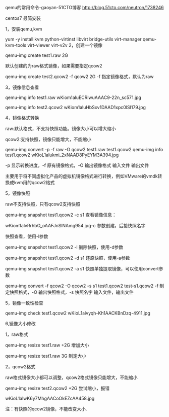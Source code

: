 qemu的常用命令-gaoyan-51CTO博客 http://blog.51cto.com/neutron/1738246

centos7 最简安装

1，安装qemu,kvm

yum -y install kvm python-virtinst libvirt  bridge-utils virt-manager qemu-kvm-tools  virt-viewer  virt-v2v
2，创建一个镜像

qemu-img create test1.raw 2G


默认创建的为raw格式镜像，如果需要指定qcow2

qemu-img create test2.qcow2 -f qcow2 2G
-f 指定镜像格式，默认为raw

3，镜像信息查看

qemu-img info test1.raw
wKiom1aluECRiwuAAAC9-22n_sc571.jpg

qemu-img info test2.qcow2
wKiom1aluHbSxv1DAAD1xpc0lSI179.jpg

4，镜像格式转换

raw:默认格式，不支持快照功能。镜像大小可以增大缩小

qcow2:支持快照，镜像只能增大，不能缩小

qemu-img convert -p -f raw -O qcow2 test1.raw test1.qcow2
qemu-img info test1.qcow2
wKioL1alukmi_2xNAAD8PyEYM3A394.jpg

-p 显示转换进度，-f 原有镜像格式，-O 输出镜像格式 输入文件 输出文件

主要用于将不同虚拟化产品的虚拟机镜像格式进行转换，例如VMware的vmdk转换成kvm用的qcow2格式

5，镜像快照

raw不支持快照，只有qcow2支持快照

qemu-img snapshot test1.qcow2 -c s1
查看镜像信息：

wKiom1alvRrhbO_oAAFJnSlNAmg954.jpg-c 参数创建，后接快照名字

快照查看，使用-l参数

qemu-img snapshot test1.qcow2 -l
删除快照，使用-d参数

qemu-img snapshot test1.qcow2 -d s1
还原快照，使用-a参数

qemu-img snapshot test1.qcow2 -a s1
快照单独提取镜像，可以使用convert参数

qemu-img convert -f qcow2 -O qcow2 -s s1 test1.qcow2 test-s1.qcow2
-f 制定快照格式，-O 输出快照格式，-s 快照名字 输入文件，输出文件

5，镜像一致性检查

qemu-img check test1.qcow2
wKioL1alvyqh-Kh1AACKBnDzq-4911.jpg

6,镜像大小修改

1，raw格式

qemu-img resize test1.raw  +2G
增加大小

qemu-img resize test1.raw  3G
制定大小

2，qcow2格式

raw格式镜像大小都可以调整，qcow2格式镜像只能增大，不能缩小

qemu-img resize test2.qcow2 +2G
尝试缩小，报错

wKioL1alwK6y7MhgAACoOkEZcAA458.jpg





注：有快照的qcow2镜像，不能改变大小.